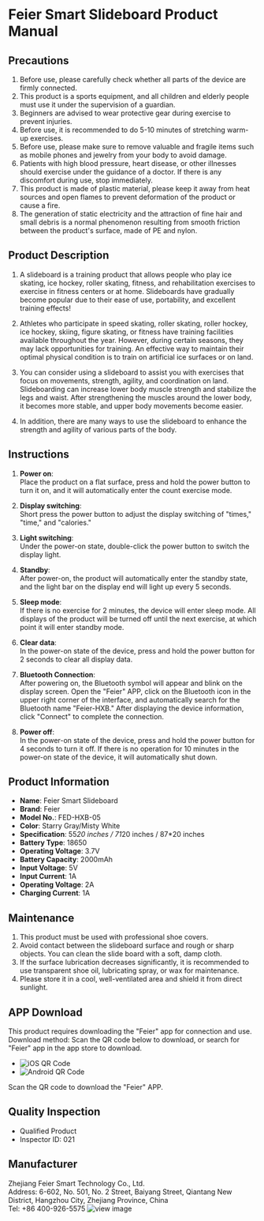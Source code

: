 # Feier Smart Slideboard Product Manual

## Precautions
1. Before use, please carefully check whether all parts of the device are firmly connected.
2. This product is a sports equipment, and all children and elderly people must use it under the supervision of a guardian.
3. Beginners are advised to wear protective gear during exercise to prevent injuries.
4. Before use, it is recommended to do 5-10 minutes of stretching warm-up exercises.
5. Before use, please make sure to remove valuable and fragile items such as mobile phones and jewelry from your body to avoid damage.
6. Patients with high blood pressure, heart disease, or other illnesses should exercise under the guidance of a doctor. If there is any discomfort during use, stop immediately.
7. This product is made of plastic material, please keep it away from heat sources and open flames to prevent deformation of the product or cause a fire.
8. The generation of static electricity and the attraction of fine hair and small debris is a normal phenomenon resulting from smooth friction between the product's surface, made of PE and nylon.

## Product Description
1. A slideboard is a training product that allows people who play ice skating, ice hockey, roller skating, fitness, and rehabilitation exercises to exercise in fitness centers or at home. Slideboards have gradually become popular due to their ease of use, portability, and excellent training effects!

2. Athletes who participate in speed skating, roller skating, roller hockey, ice hockey, skiing, figure skating, or fitness have training facilities available throughout the year. However, during certain seasons, they may lack opportunities for training. An effective way to maintain their optimal physical condition is to train on artificial ice surfaces or on land.

3. You can consider using a slideboard to assist you with exercises that focus on movements, strength, agility, and coordination on land. Slideboarding can increase lower body muscle strength and stabilize the legs and waist. After strengthening the muscles around the lower body, it becomes more stable, and upper body movements become easier.

4. In addition, there are many ways to use the slideboard to enhance the strength and agility of various parts of the body.

## Instructions
1. **Power on**:  
   Place the product on a flat surface, press and hold the power button to turn it on, and it will automatically enter the count exercise mode.
   
2. **Display switching**:  
   Short press the power button to adjust the display switching of "times," "time," and "calories."
   
3. **Light switching**:  
   Under the power-on state, double-click the power button to switch the display light.
   
4. **Standby**:  
   After power-on, the product will automatically enter the standby state, and the light bar on the display end will light up every 5 seconds.
   
5. **Sleep mode**:  
   If there is no exercise for 2 minutes, the device will enter sleep mode. All displays of the product will be turned off until the next exercise, at which point it will enter standby mode.
   
6. **Clear data**:  
   In the power-on state of the device, press and hold the power button for 2 seconds to clear all display data.
   
7. **Bluetooth Connection**:  
   After powering on, the Bluetooth symbol will appear and blink on the display screen. Open the "Feier" APP, click on the Bluetooth icon in the upper right corner of the interface, and automatically search for the Bluetooth name "Feier-HXB." After displaying the device information, click "Connect" to complete the connection.
   
8. **Power off**:  
   In the power-on state of the device, press and hold the power button for 4 seconds to turn it off. If there is no operation for 10 minutes in the power-on state of the device, it will automatically shut down.

## Product Information
- **Name**: Feier Smart Slideboard
- **Brand**: Feier
- **Model No.**: FED-HXB-05
- **Color**: Starry Gray/Misty White
- **Specification**: 55*20 inches / 71*20 inches / 87*20 inches
- **Battery Type**: 18650
- **Operating Voltage**: 3.7V
- **Battery Capacity**: 2000mAh
- **Input Voltage**: 5V
- **Input Current**: 1A
- **Operating Voltage**: 2A
- **Charging Current**: 1A

## Maintenance
1. This product must be used with professional shoe covers.
2. Avoid contact between the slideboard surface and rough or sharp objects. You can clean the slide board with a soft, damp cloth.
3. If the surface lubrication decreases significantly, it is recommended to use transparent shoe oil, lubricating spray, or wax for maintenance.
4. Please store it in a cool, well-ventilated area and shield it from direct sunlight.

## APP Download
This product requires downloading the "Feier" app for connection and use. Download method: Scan the QR code below to download, or search for "Feier" app in the app store to download.

- ![iOS QR Code](iOS-QR)
- ![Android QR Code](Android-QR)

Scan the QR code to download the "Feier" APP.

## Quality Inspection
- Qualified Product
- Inspector ID: 021

## Manufacturer
Zhejiang Feier Smart Technology Co., Ltd.  
Address: 6-602, No. 501, No. 2 Street, Baiyang Street, Qiantang New District, Hangzhou City, Zhejiang Province, China  
Tel: +86 400-926-5575 ![view image](https://dv.copilot.livex.ai/api/v1/public/file/image_5f8fe8df_0_0.png)